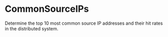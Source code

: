 CommonSourceIPs
===============

 Determine the top 10 most common source IP addresses and their hit rates in the distributed system.
